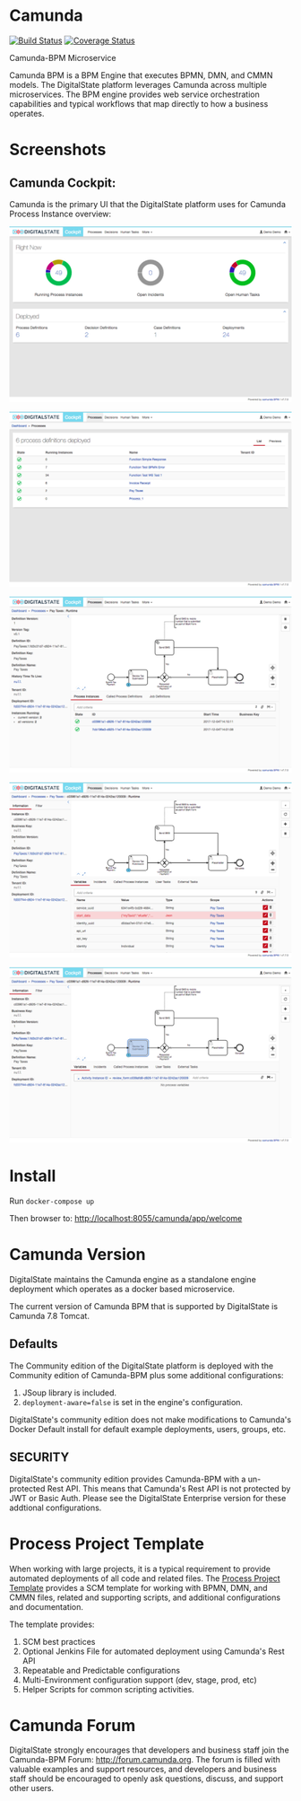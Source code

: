 # Camunda

[![Build Status](https://travis-ci.org/DigitalState/Camunda.svg?branch=develop)](https://travis-ci.org/DigitalState/Camunda)
[![Coverage Status](https://coveralls.io/repos/github/DigitalState/Camunda/badge.svg?branch=develop)](https://coveralls.io/github/DigitalState/Camunda?branch=develop)

Camunda-BPM Microservice

Camunda BPM is a BPM Engine that executes BPMN, DMN, and CMMN models.
The DigitalState platform leverages Camunda across multiple microservices.  The BPM engine provides web service orchestration capabilities and typical workflows that map directly to how a business operates.

# Screenshots

## Camunda Cockpit:

Camunda is the primary UI that the DigitalState platform uses for Camunda Process Instance overview:

![Process Dashboard](./documentation/resources/Process-Dashboard.png)

![Process List](./documentation/resources/Process-List.png)

![Process Instance List](./documentation/resources/Process-Instance-List.png)

![Process Instance Inspector](./documentation/resources/Process-Instance-Inspector.png)

![Process Instance Inspector Task Selected](./documentation/resources/Process-Instance-Inspector-Task-Selected.png)



# Install
Run `docker-compose up`

Then browser to: [http://localhost:8055/camunda/app/welcome]()

# Camunda Version

DigitalState maintains the Camunda engine as a standalone engine deployment which operates as a docker based microservice.

The current version of Camunda BPM that is supported by DigitalState is Camunda 7.8 Tomcat.

## Defaults

The Community edition of the DigitalState platform is deployed with the Community edition of Camunda-BPM plus some additional configurations:

1. JSoup library is included.
1. `deployment-aware=false` is set in the engine's configuration.

DigitalState's community edition does not make modifications to Camunda's Docker Default install for default example deployments, users, groups, etc.

## SECURITY

DigitalState's community edition provides Camunda-BPM with a un-protected Rest API.  This means that Camunda's Rest API is not protected by JWT or Basic Auth.  Please see the DigitalState Enterprise version for these addtional configurations.


# Process Project Template

When working with large projects, it is a typical requirement to provide automated deployments of all code and related files.  The [Process Project Template](https://github.com/DigitalState/ProcessProjectTemplate) provides a SCM template for working with BPMN, DMN, and CMMN files, related and supporting scripts, and additional configurations and documentation.

The template provides:
1. SCM best practices
1. Optional Jenkins File for automated deployment using Camunda's Rest API
1. Repeatable and Predictable configurations
1. Multi-Environment configuration support (dev, stage, prod, etc)
1. Helper Scripts for common scripting activities.

# Camunda Forum

DigitalState strongly encourages that developers and business staff join the Camunda-BPM Forum: http://forum.camunda.org. The forum is filled with valuable examples and support resources, and developers and business staff should be encouraged to openly ask questions, discuss, and support other users.




